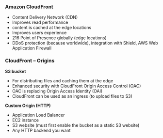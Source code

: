 ### Amazon CloudFront
- Content Delivery Network (CDN)
- Improves read performance
- content is cached at the edge locations
- Improves users experience
- 216 Point of Presence globally (edge locations)
- DDoS protection (because worldwide), integration with Shield, AWS Web Application Firewall


### CloudFront – Origins
**S3 bucket**
- For distributing files and caching them at the edge
- Enhanced security with CloudFront Origin Access Control (OAC)
- OAC is replacing Origin Access Identity (OAI)
- CloudFront can be used as an ingress (to upload files to S3)

 **Custom Origin (HTTP)**
- Application Load Balancer
- EC2 instance
- S3 website (must first enable the bucket as a static S3 website)
- Any HTTP backend you want
